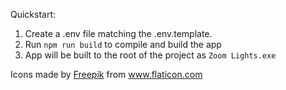 Quickstart:

1. Create a .env file matching the .env.template.  
2. Run `npm run build` to compile and build the app
3. App will be built to the root of the project as `Zoom Lights.exe`

<div>Icons made by <a href="https://www.flaticon.com/authors/freepik" title="Freepik">Freepik</a> from <a href="https://www.flaticon.com/" title="Flaticon">www.flaticon.com</a></div>